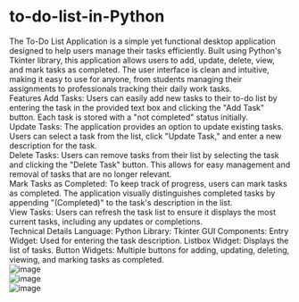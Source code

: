 # to-do-list-in-Python <br>
The To-Do List Application is a simple yet functional desktop application designed to help users manage their tasks efficiently. Built using Python's Tkinter library, this application allows users to add, update, delete, view, and mark tasks as completed. The user interface is clean and intuitive, making it easy to use for anyone, from students managing their assignments to professionals tracking their daily work tasks.
<br>
Features
Add Tasks: Users can easily add new tasks to their to-do list by entering the task in the provided text box and clicking the "Add Task" button. Each task is stored with a "not completed" status initially.
<br>
Update Tasks: The application provides an option to update existing tasks. Users can select a task from the list, click "Update Task," and enter a new description for the task.
<br>
Delete Tasks: Users can remove tasks from their list by selecting the task and clicking the "Delete Task" button. This allows for easy management and removal of tasks that are no longer relevant.
<br>
Mark Tasks as Completed: To keep track of progress, users can mark tasks as completed. The application visually distinguishes completed tasks by appending "(Completed)" to the task's description in the list.
<br>
View Tasks: Users can refresh the task list to ensure it displays the most current tasks, including any updates or completions.
<br>
Technical Details
Language: Python
Library: Tkinter
GUI Components:
Entry Widget: Used for entering the task description.
Listbox Widget: Displays the list of tasks.
Button Widgets: Multiple buttons for adding, updating, deleting, viewing, and marking tasks as completed.
<br>
![image](https://github.com/user-attachments/assets/a2ecca35-a457-43e9-90bb-5589e53aabb9)
<br>
![image](https://github.com/user-attachments/assets/e15dc51d-647f-4db1-9634-780b3ee6feac)
<br>
![image](https://github.com/user-attachments/assets/27bbd6fc-b9bf-48da-8a2b-78caca16c061)

